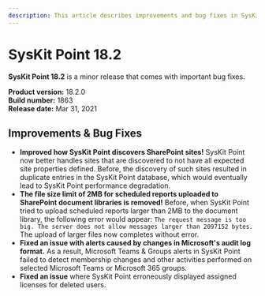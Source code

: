 ```yaml
---
description: This article describes improvements and bug fixes in SysKit Point version 18.2.
---
```


# SysKit Point 18.2

**SysKit Point 18.2** is a minor release that comes with important bug fixes. 

**Product version:** 18.2.0  
**Build number:** 1863  
**Release date:** Mar 31, 2021

## Improvements & Bug Fixes

* **Improved how SysKit Point discovers SharePoint sites!** SysKit Point now better handles sites that are discovered to not have all expected site properties defined. Before, the discovery of such sites resulted in duplicate entries in the SysKit Point database, which would eventually lead to SysKit Point performance degradation.  
* **The file size limit of 2MB for scheduled reports uploaded to SharePoint document libraries is removed!** Before, when SysKit Point tried to upload scheduled reports larger than 2MB to the document library, the following error would appear:
`The request message is too big. The server does not allow messages larger than 2097152 bytes.`
The upload of larger files now completes without error.
* **Fixed an issue with alerts caused by changes in Microsoft's audit log format.** As a result, Microsoft Teams & Groups alerts in SysKit Point failed to detect membership changes and other activities performed on selected Microsoft Teams or Microsoft 365 groups.
* **Fixed an issue** where SysKit Point erroneously displayed assigned licenses for deleted users.